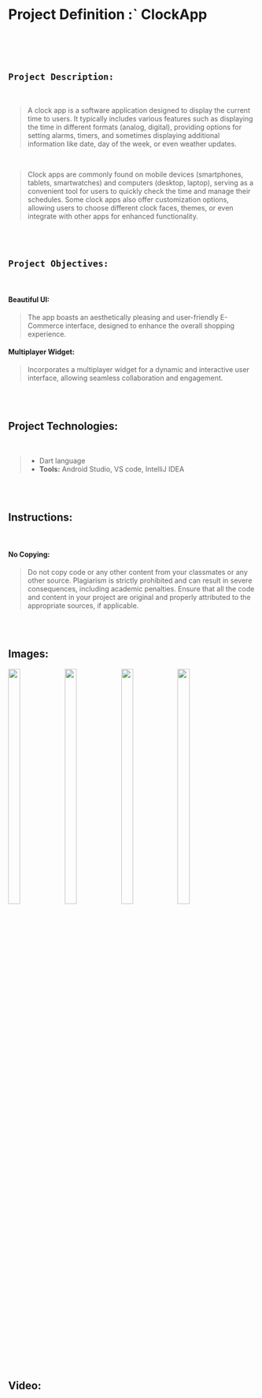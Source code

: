 # Project Definition :`   ClockApp

<br><br><br>

## `Project Description:`

<br>

<p> 

> A clock app is a software application designed to display the current time to users. It typically includes various features such as displaying the time in different formats (analog, digital), providing options for setting alarms, timers, and sometimes displaying additional information like date, day of the week, or even weather updates.

</p>

<br>

<p>  

> Clock apps are commonly found on mobile devices (smartphones, tablets, smartwatches) and computers (desktop, laptop), serving as a convenient tool for users to quickly check the time and manage their schedules. Some clock apps also offer customization options, allowing users to choose different clock faces, themes, or even integrate with other apps for enhanced functionality.

</p>

<br><br>
## `Project Objectives:`

<br>

#### Beautiful UI:

> The app boasts an aesthetically pleasing and user-friendly E-Commerce interface, designed to enhance the overall shopping experience.


#### Multiplayer Widget:

> Incorporates a multiplayer widget for a dynamic and interactive user interface, allowing seamless collaboration and engagement.

<br><br>

## Project Technologies:

<br>

> * Dart language
> * **Tools:** Android Studio, VS code, IntelliJ IDEA

<br><br>

## Instructions:

<br>

#### No Copying:

>  Do not copy code or any other content from your classmates or any other source. Plagiarism is strictly prohibited and can result in severe consequences, including academic penalties. Ensure that all the code and content in your project are original and properly attributed
to the appropriate sources, if applicable.


<br><br>

## Images:

<p>

  <img  src = "https://github.com/Jenish5571/Flutter/assets/132265451/08b6e02c-4af4-4048-bd7d-b9d7f2aa6027" width=22% height=35% >

  <img  src = "https://github.com/Jenish5571/Flutter/assets/132265451/295e0427-bf9d-4978-aa47-46f1375e1d36" width=22% height=35% >
  
   <img  src = "https://github.com/Jenish5571/Flutter/assets/132265451/7e5c614e-7d5e-49ef-a9d8-0633889efd4e" width=22% height=35% >

 
 <img  src = "https://github.com/Jenish5571/Flutter/assets/132265451/c5173d7d-b26f-468c-a111-b07189be0ad7" width=22% height=35% >
 
  </P>

  <br><br>

## Video:

<vid  src = "https://github.com/Jenish5571/Flutter/assets/132265451/7c1530fc-0eaa-474a-b1b2-667866f2cf8b" width=22% height=35% >


